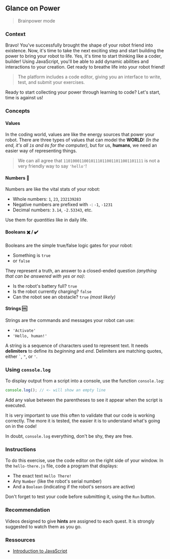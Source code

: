 ## Glance on Power

> Brainpower mode

### Context

Bravo! You've successfully brought the shape of your robot friend into existence. Now, it's time to take the next exciting step and start building the power to bring your robot to life. Yes, it's time to start thinking like a coder, builder! Using JavaScript, you'll be able to add dynamic abilities and interactions to your creation. Get ready to breathe life into your robot friend!

> The platform includes a code editor, giving you an interface to write, test, and submit your exercises.

Ready to start collecting your power through learning to code? Let's start, time is against us!

### Concepts

#### Values

In the coding world, values are like the energy sources that power your robot. There are three types of values that can model the **WORLD**! _(In the end, it's all `1`s and `0`s for the computer)_, but for us, **humans**, we need an easier way of representing things.

> We can all agree that `11010001100101110110011011001101111` is not a very friendly way to say `'hello'`!

#### Numbers 🔢

Numbers are like the vital stats of your robot:

- Whole numbers: `1`, `23`, `232139283`
- Negative numbers are prefixed with `-`: `-1`, `-1231`
- Decimal numbers: `3.14`, `-2.53343`, etc.

Use them for _quantities_ like in daily life.

#### Booleans ✖️ / ✔️

Booleans are the simple true/false logic gates for your robot:

- Something is `true`
- or `false`

They represent a truth, an answer to a closed-ended question _(anything that can be answered with yes or no)_:

- Is the robot's battery full? `true`
- Is the robot currently charging? `false`
- Can the robot see an obstacle? `true` _(most likely)_

#### Strings 🆒

Strings are the commands and messages your robot can use:

- `'Activate'`
- `'Hello, human!'`

A string is a sequence of characters used to represent text. It needs **delimiters** to define its _beginning_ and _end_. Delimiters are matching quotes, either `` ` ``, `"`, or `'`.

### Using `console.log`

To display output from a script into a console, use the function `console.log`:

```js
console.log(); // <- will show an empty line
```

Add any value between the parentheses to see it appear when the script is executed.

It is very important to use this often to validate that our code is working correctly. The more it is tested, the easier it is to understand what's going on in the code!

In doubt, `console.log` everything, don't be shy, they are free.

### Instructions

To do this exercise, use the code editor on the right side of your window. In the `hello-there.js` file, code a program that displays:

- The exact text `Hello There!`
- Any `Number` (like the robot's serial number)
- And a `Boolean` (indicating if the robot's sensors are active)

Don't forget to test your code before submitting it, using the `Run` button.

### Recommendation

Videos designed to give **hints** are assigned to each quest. It is strongly suggested to watch them as you go.

### Ressources

- [Introduction to JavaScript](https://developer.mozilla.org/en-US/docs/Learn/JavaScript/First_steps)
